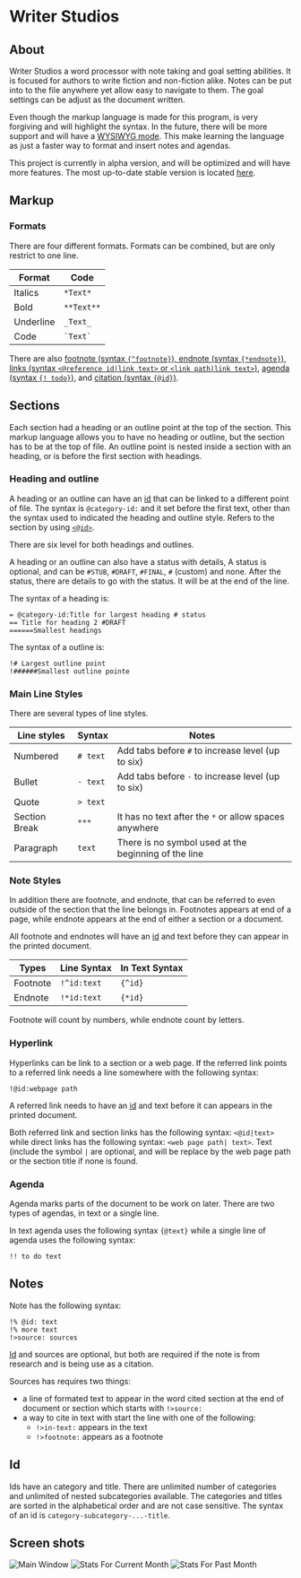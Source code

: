 # Writer Studios

## About
Writer Studios a word processor with note taking and goal setting abilities. It is
focused for authors to write fiction and non-fiction alike.  Notes can be put
into to the file anywhere yet allow easy to navigate to them. The goal settings
can be adjust as the document written.

Even though the markup language is made for this program, is very forgiving and
will highlight the syntax. In the future, there will be more support and will
have a [WYSIWYG mode](https://en.wikipedia.org/wiki/WYSIWYG). This make learning
the language as just a faster way to format and insert notes and agendas.

This project is currently in alpha version, and will be optimized and will have
more features. The most up-to-date stable version is located 
[here](https://github.com/creativeArtie/Writer-Studios/releases/latest).

## Markup

### Formats
There are four different formats. Formats can be combined, but are only restrict
to one line.

|Format   |Code          |
|---------|--------------|
|Italics  |`*Text*`      |
|Bold     |`**Text**`    |
|Underline|`_Text_`      |
|Code     |`` `Text` ``  |

There are also [footnote (syntax `{^footnote}`), endnote (syntax `{*endnote}`)](#note-styles),
[links (syntax `<@reference id|link text>` or `<link path|link text>`)](#hyperlink),
[agenda (syntax `{! todo}`)](#agenda), and [citation (syntax `{@id}`)](#notes).

## Sections
Each section had a heading or an outline point at the top of the section. This
markup language allows you to have no heading or outline, but the section has to
be at the top of file. An outline point is nested inside a section with an
heading, or is before the first section with headings.


### Heading and outline

A heading or an outline can have an [id](#id) that can be linked to a
different point of file.  The syntax is `@category-id:` and it set before the
first text, other than the syntax used to indicated the heading and outline
style. Refers to the section by using [`<@id>`](#hyperlink).

There are six level for both headings and outlines.

A heading or an outline can also have a status with details, A status is
optional, and can be `#STUB`, `#DRAFT`, `#FINAL`, `#` (custom) and none. After
the status, there are details to go with the status. It will be at the end of
the line.

The syntax of a heading is:

    = @category-id:Title for largest heading # status
    == Title for heading 2 #DRAFT
    ======Smallest headings

The syntax of a outline is:

    !# Largest outline point
    !######Smallest outline pointe


### Main Line Styles

There are several types of line styles.

|Line styles  |Syntax    |Notes                                                |
|-------------|----------|-----------------------------------------------------|
|Numbered     | `# text` |Add tabs before `#` to increase level (up to six)    |
|Bullet       | `- text` |Add tabs before `-` to increase level (up to six)    |
|Quote        | `> text` |                                                     |
|Section Break| `***`    |It has no text after the `*` or allow spaces anywhere|
|Paragraph    | `text`   |There is no symbol used at the beginning of the line |

### Note Styles
In addition there are footnote, and endnote, that can be referred to even
outside of the section that the line belongs in. Footnotes appears at end of a
page, while endnote appears at the end of either a section or a document.

All footnote and endnotes will have an [id](#id) and text before they can appear
in the printed document.

|Types      |Line Syntax  |In Text Syntax|
|-----------|-------------|--------------|
|Footnote   | `!^id:text `| `{^id}`      |
|Endnote    | `!*id:text `| `{*id}`      |

Footnote will count by numbers, while endnote count by letters.

### Hyperlink

Hyperlinks can be link to a section or a web page. If the referred link points
to a referred link needs a line somewhere with the following syntax:

    !@id:webpage path

A referred link needs to have an [id](#id) and text before it can appears in the
printed document.

Both referred link and section links has the following syntax: `<@id|text>`
while direct links has the following syntax: `<web page path| text>`. Text
(include the symbol `|` are optional, and will be replace by the web page path
or the section title if none is found.

### Agenda
Agenda marks parts of the document to be work on later. There are two types of
agendas, in text or a single line.

In text agenda uses the following syntax `{@text}` while a single line of agenda
uses the following syntax:

    !! to do text

## Notes

Note has the following syntax:

    !% @id: text
    !% more text
    !>source: sources

[Id](#id) and sources are optional, but both are required if the note is from
research and is being use as a citation.

Sources has requires two things:

- a line of formated text to appear in the word cited section at the end of
  document or section which starts with `!>source:`
- a way to cite in text with start the line with one of the following:
    - `!>in-text:` appears in the text
    - `!>footnote:` appears as a footnote

## Id

Ids have an category and title. There are unlimited number of categories and
unlimited of nested subcategories available. The categories and titles are
sorted in the alphabetical order and are not case sensitive. The syntax of an
id is `category-subcategory-...-title`.

## Screen shots
![Main Window](design/main.png)
![Stats For Current Month](design/today.png)
![Stats For Past Month](design/month.png)
